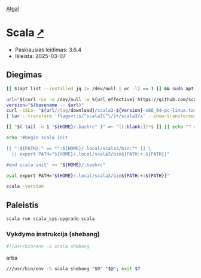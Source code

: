[Atgal](./readme.md)

# Scala [&#x2B67;](https://scala-lang.org/)

* Paskiausias leidimas: 3.6.4
* Išleista: 2025-03-07

## Diegimas

```bash
[[ $(apt list --installed jq 2> /dev/null | wc -l) == 1 ]] && sudo apt-get install jq 

url="$(curl -Ls -o /dev/null -w %{url_effective} https://github.com/scala/scala3/releases/latest)"
version="$(basename -- $url)"
curl -sSLo- "${url//tag/download}/scala3-${version}-x86_64-pc-linux.tar.gz" \
| tar --transform 'flags=r;s/^scala3[^\/]+/scala3/x' --show-transformed-names -xzvC "${HOME}/.local"

[[ "$( tail -n 1 "${HOME}/.bashrc" )" =~ ^[[:blank:]]*$ ]] || echo "" >> "${HOME}/.bashrc"

echo '#begin scala init

[[ ":${PATH}:" == *":${HOME}/.local/scala3/bin:"* ]] \
  || export PATH="${HOME}/.local/scala3/bin${PATH:+:${PATH}}"

#end scala init' >> "${HOME}/.bashrc"

eval export PATH="${HOME}/.local/scala3/bin${PATH:+:${PATH}}"

scala -version
```

## Paleistis

```bash
scala run scala_sys-upgrade.scala
```

### Vykdymo instrukcija (shebang)

```bash
#!/usr/bin/env -S scala shebang
```

arba

```bash
///usr/bin/env -S scala shebang "$0" "$@"; exit $?
```
